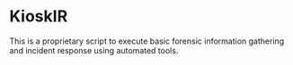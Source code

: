 # KioskIR

This is a proprietary script to execute basic forensic information gathering and incident response using automated tools.
